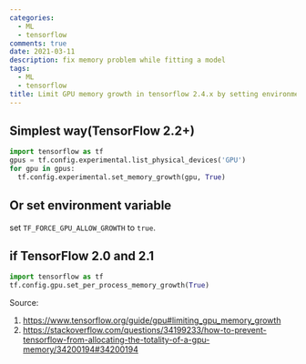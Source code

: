 ```yaml
---
categories:
  - ML
  - tensorflow
comments: true
date: 2021-03-11
description: fix memory problem while fitting a model
tags:
  - ML
  - tensorflow
title: Limit GPU memory growth in tensorflow 2.4.x by setting environment variable
---
```



## Simplest way(TensorFlow 2.2+)
```python
import tensorflow as tf
gpus = tf.config.experimental.list_physical_devices('GPU')
for gpu in gpus:
  tf.config.experimental.set_memory_growth(gpu, True)
```

## Or set environment variable
set `TF_FORCE_GPU_ALLOW_GROWTH` to `true`.

## if TensorFlow 2.0 and 2.1
```python
import tensorflow as tf
tf.config.gpu.set_per_process_memory_growth(True)
```

Source:  
1. https://www.tensorflow.org/guide/gpu#limiting_gpu_memory_growth 
2. https://stackoverflow.com/questions/34199233/how-to-prevent-tensorflow-from-allocating-the-totality-of-a-gpu-memory/34200194#34200194 
